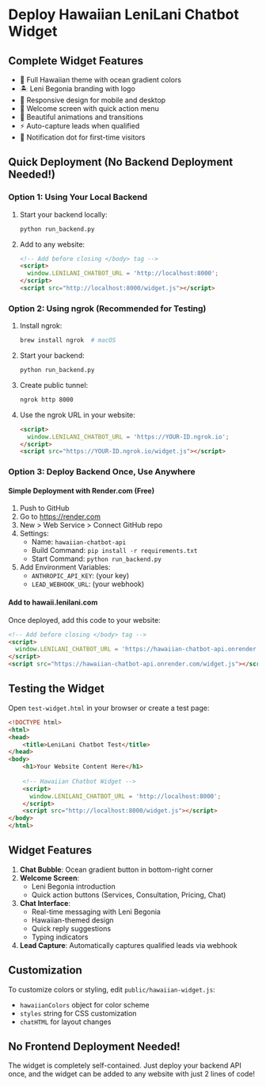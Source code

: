 # Deploy Hawaiian LeniLani Chatbot Widget

## Complete Widget Features
- 🌺 Full Hawaiian theme with ocean gradient colors
- 🏝️ Leni Begonia branding with logo
- 📱 Responsive design for mobile and desktop
- 💬 Welcome screen with quick action menu
- 🎨 Beautiful animations and transitions
- ⚡ Auto-capture leads when qualified
- 🔔 Notification dot for first-time visitors

## Quick Deployment (No Backend Deployment Needed!)

### Option 1: Using Your Local Backend
1. Start your backend locally:
   ```bash
   python run_backend.py
   ```

2. Add to any website:
   ```html
   <!-- Add before closing </body> tag -->
   <script>
     window.LENILANI_CHATBOT_URL = 'http://localhost:8000';
   </script>
   <script src="http://localhost:8000/widget.js"></script>
   ```

### Option 2: Using ngrok (Recommended for Testing)
1. Install ngrok:
   ```bash
   brew install ngrok  # macOS
   ```

2. Start your backend:
   ```bash
   python run_backend.py
   ```

3. Create public tunnel:
   ```bash
   ngrok http 8000
   ```

4. Use the ngrok URL in your website:
   ```html
   <script>
     window.LENILANI_CHATBOT_URL = 'https://YOUR-ID.ngrok.io';
   </script>
   <script src="https://YOUR-ID.ngrok.io/widget.js"></script>
   ```

### Option 3: Deploy Backend Once, Use Anywhere

#### Simple Deployment with Render.com (Free)
1. Push to GitHub
2. Go to https://render.com
3. New > Web Service > Connect GitHub repo
4. Settings:
   - Name: `hawaiian-chatbot-api`
   - Build Command: `pip install -r requirements.txt`
   - Start Command: `python run_backend.py`
5. Add Environment Variables:
   - `ANTHROPIC_API_KEY`: (your key)
   - `LEAD_WEBHOOK_URL`: (your webhook)

#### Add to hawaii.lenilani.com
Once deployed, add this code to your website:
```html
<!-- Add before closing </body> tag -->
<script>
  window.LENILANI_CHATBOT_URL = 'https://hawaiian-chatbot-api.onrender.com';
</script>
<script src="https://hawaiian-chatbot-api.onrender.com/widget.js"></script>
```

## Testing the Widget

Open `test-widget.html` in your browser or create a test page:

```html
<!DOCTYPE html>
<html>
<head>
    <title>LeniLani Chatbot Test</title>
</head>
<body>
    <h1>Your Website Content Here</h1>
    
    <!-- Hawaiian Chatbot Widget -->
    <script>
      window.LENILANI_CHATBOT_URL = 'http://localhost:8000';
    </script>
    <script src="http://localhost:8000/widget.js"></script>
</body>
</html>
```

## Widget Features

1. **Chat Bubble**: Ocean gradient button in bottom-right corner
2. **Welcome Screen**: 
   - Leni Begonia introduction
   - Quick action buttons (Services, Consultation, Pricing, Chat)
3. **Chat Interface**:
   - Real-time messaging with Leni Begonia
   - Hawaiian-themed design
   - Quick reply suggestions
   - Typing indicators
4. **Lead Capture**: Automatically captures qualified leads via webhook

## Customization

To customize colors or styling, edit `public/hawaiian-widget.js`:
- `hawaiianColors` object for color scheme
- `styles` string for CSS customization
- `chatHTML` for layout changes

## No Frontend Deployment Needed!

The widget is completely self-contained. Just deploy your backend API once, and the widget can be added to any website with just 2 lines of code!